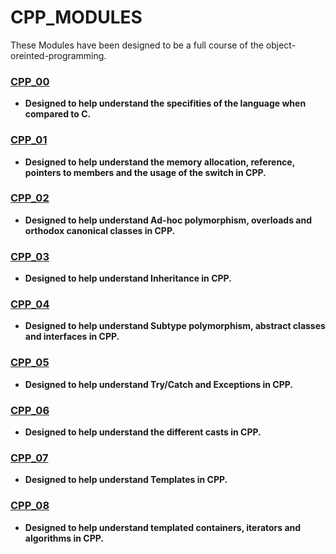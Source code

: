 # CPP_MODULES
These Modules have been designed to be a full course of the object-oreinted-programming.

### [CPP_00](https://github.com/Saxsori/CPP_MODULE/blob/main/CPP_MODULE_00/readme.md)
- <b> Designed to help understand the specifities of the language when compared to C. </b>
### [CPP_01](https://github.com/Saxsori/CPP_MODULE/blob/main/CPP_MODULE_01/readme.md)
- <b> Designed to help understand the memory allocation, reference, pointers to members and the usage of the switch in CPP.
### [CPP_02](https://github.com/Saxsori/CPP_MODULE/blob/main/CPP_MODULE_02/readme.md)
- <b> Designed to help understand Ad-hoc polymorphism, overloads and orthodox canonical classes in CPP.
### [CPP_03](https://github.com/Saxsori/CPP_MODULE/blob/main/CPP_MODULE_03/readme.md)
- <b> Designed to help understand Inheritance in CPP.
### [CPP_04](https://github.com/Saxsori/CPP_MODULE/blob/main/CPP_MODULE_04/readme.md)
- <b> Designed to help understand Subtype polymorphism, abstract classes and interfaces in CPP.
### [CPP_05](https://github.com/Saxsori/CPP_MODULE/blob/main/CPP_MODULE_05/readme.md)
- <b> Designed to help understand Try/Catch and Exceptions in CPP.
### [CPP_06](https://github.com/Saxsori/CPP_MODULE/blob/main/CPP_MODULE_06/readme.md)
- <b> Designed to help understand the different casts in CPP.
### [CPP_07](https://github.com/Saxsori/CPP_MODULE/blob/main/CPP_MODULE_07/readme.md)
- <b> Designed to help understand Templates in CPP.
### [CPP_08](https://github.com/Saxsori/CPP_MODULE/blob/main/CPP_MODULE_08/readme.md)
- <b> Designed to help understand templated containers, iterators and algorithms in CPP.
